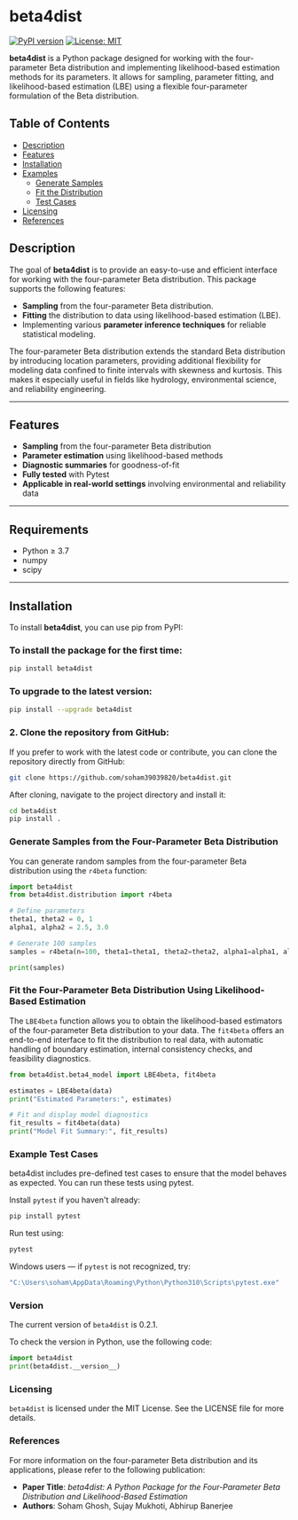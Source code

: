 # beta4dist

[![PyPI version](https://badge.fury.io/py/beta4dist.svg)](https://badge.fury.io/py/beta4dist)
[![License: MIT](https://img.shields.io/badge/License-MIT-yellow.svg)](https://opensource.org/licenses/MIT)

**beta4dist** is a Python package designed for working with the four-parameter Beta distribution and implementing likelihood-based estimation methods for its parameters. It allows for sampling, parameter fitting, and likelihood-based estimation (LBE) using a flexible four-parameter formulation of the Beta distribution.

## Table of Contents

- [Description](#description)
- [Features](#features)
- [Installation](#installation)
- [Examples](#examples)
  - [Generate Samples](#generate-samples-from-the-four-parameter-beta-distribution)
  - [Fit the Distribution](#fit-the-four-parameter-beta-distribution-using-likelihood-based-estimation)
  - [Test Cases](#example-test-cases)
- [Licensing](#licensing)
- [References](#references)

## Description

The goal of **beta4dist** is to provide an easy-to-use and efficient interface for working with the four-parameter Beta distribution. This package supports the following features:

- **Sampling** from the four-parameter Beta distribution.
- **Fitting** the distribution to data using likelihood-based estimation (LBE).
- Implementing various **parameter inference techniques** for reliable statistical modeling.

The four-parameter Beta distribution extends the standard Beta distribution by introducing location parameters, providing additional flexibility for modeling data confined to finite intervals with skewness and kurtosis. This makes it especially useful in fields like hydrology, environmental science, and reliability engineering.

---
## Features

- **Sampling** from the four-parameter Beta distribution  
- **Parameter estimation** using likelihood-based methods  
- **Diagnostic summaries** for goodness-of-fit  
- **Fully tested** with Pytest  
- **Applicable in real-world settings** involving environmental and reliability data

---

## Requirements

- Python ≥ 3.7  
- numpy  
- scipy
---

## Installation

To install **beta4dist**, you can use pip from PyPI:

### To install the package for the first time:
```bash
pip install beta4dist
```

### To upgrade to the latest version:
```bash
pip install --upgrade beta4dist
```

### 2. Clone the repository from GitHub:
If you prefer to work with the latest code or contribute, you can clone the repository directly from GitHub:

```bash
git clone https://github.com/soham39039820/beta4dist.git
```

After cloning, navigate to the project directory and install it:

```bash
cd beta4dist
pip install .
```

### Generate Samples from the Four-Parameter Beta Distribution

You can generate random samples from the four-parameter Beta distribution using the `r4beta` function:

```python
import beta4dist
from beta4dist.distribution import r4beta

# Define parameters
theta1, theta2 = 0, 1
alpha1, alpha2 = 2.5, 3.0

# Generate 100 samples
samples = r4beta(n=100, theta1=theta1, theta2=theta2, alpha1=alpha1, alpha2=alpha2)

print(samples)
```
### Fit the Four-Parameter Beta Distribution Using Likelihood-Based Estimation

The `LBE4beta` function allows you to obtain the likelihood-based estimators of the four-parameter Beta distribution to your data. The `fit4beta` offers an end-to-end interface to fit the distribution to real data, with automatic handling of boundary estimation, internal consistency checks, and feasibility diagnostics.

```python
from beta4dist.beta4_model import LBE4beta, fit4beta

estimates = LBE4beta(data)
print("Estimated Parameters:", estimates)

# Fit and display model diagnostics
fit_results = fit4beta(data)
print("Model Fit Summary:", fit_results)
```
### Example Test Cases
beta4dist includes pre-defined test cases to ensure that the model behaves as expected. You can run these tests using pytest.

Install `pytest` if you haven't already:

```bash
pip install pytest
```
Run test using:

```bash
pytest
```
Windows users — if `pytest` is not recognized, try:

```bash
"C:\Users\soham\AppData\Roaming\Python\Python310\Scripts\pytest.exe"
```

### Version
The current version of `beta4dist` is 0.2.1.

To check the version in Python, use the following code:
```python
import beta4dist
print(beta4dist.__version__)
```

### Licensing

`beta4dist` is licensed under the MIT License. See the LICENSE file for more details.

### References

For more information on the four-parameter Beta distribution and its applications, please refer to the following publication:

- **Paper Title**: *beta4dist: A Python Package for the Four-Parameter Beta Distribution and Likelihood-Based Estimation*
- **Authors**: Soham Ghosh, Sujay Mukhoti, Abhirup Banerjee

